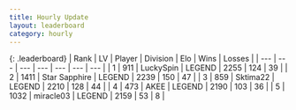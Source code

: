 ```yaml
---
title: Hourly Update
layout: leaderboard
category: hourly
---
```


{: .leaderboard}
| Rank | LV | Player | Division | Elo | Wins | Losses |
| --- | --- | --- | --- | --- | --- | --- |
| <span data-change="0">1</span> | 911 | <span title="ID: 498412">LuckySpin</span> | LEGEND | <span data-change="0">2255</span> | <span data-change="0">124</span> | <span data-change="0">39</span> |
| <span data-change="0">2</span> | 1411 | <span title="ID: 315148">Star Sapphire</span> | LEGEND | <span data-change="5">2239</span> | <span data-change="1">150</span> | <span data-change="0">47</span> |
| <span data-change="0">3</span> | 859 | <span title="ID: 353063">Sktima22</span> | LEGEND | <span data-change="0">2210</span> | <span data-change="0">128</span> | <span data-change="0">44</span> |
| <span data-change="0">4</span> | 473 | <span title="ID: 455100">AKEE</span> | LEGEND | <span data-change="0">2190</span> | <span data-change="0">103</span> | <span data-change="0">36</span> |
| <span data-change="0">5</span> | 1032 | <span title="ID: 416373">miracle03</span> | LEGEND | <span data-change="0">2159</span> | <span data-change="0">53</span> | <span data-change="0">8</span> |